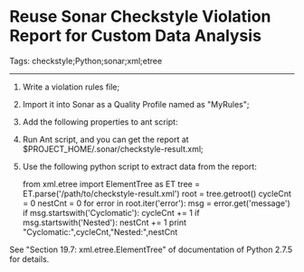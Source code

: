 # Reuse Sonar Checkstyle Violation Report for Custom Data Analysis
Tags: checkstyle;Python;sonar;xml;etree

------

1. Write a violation rules file;

1. Import it into Sonar as a Quality Profile named as "MyRules";

1. Add the following properties to ant script:

    <property name="sonar.profile" value="MyRules" />
    <property name="sonar.checkstyle.generateXml" value="true" /> 

1. Run Ant script, and you can get the report at $PROJECT_HOME/.sonar/checkstyle-result.xml;

1. Use the following python script to extract data from the report:

    from xml.etree import ElementTree as ET 
    tree = ET.parse('/path/to/checkstyle-result.xml') 
    root = tree.getroot() 
    cycleCnt = 0 
    nestCnt = 0 
    for error in root.iter('error'): 
        msg = error.get('message')
        if msg.startswith('Cyclomatic'):
            cycleCnt += 1
        if msg.startswith('Nested'):
            nestCnt += 1
    print "Cyclomatic:",cycleCnt,"Nested:",nestCnt 

See "Section 19.7: xml.etree.ElementTree" of documentation of Python 2.7.5 for details.
